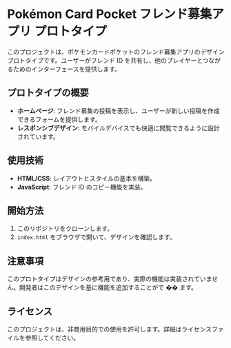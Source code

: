 # Pokémon Card Pocket フレンド募集アプリ プロトタイプ

このプロジェクトは、ポケモンカードポケットのフレンド募集アプリのデザインプロトタイプです。ユーザーがフレンド ID を共有し、他のプレイヤーとつながるためのインターフェースを提供します。

## プロトタイプの概要

- **ホームページ**: フレンド募集の投稿を表示し、ユーザーが新しい投稿を作成できるフォームを提供します。
- **レスポンシブデザイン**: モバイルデバイスでも快適に閲覧できるように設計されています。

## 使用技術

- **HTML/CSS**: レイアウトとスタイルの基本を構築。
- **JavaScript**: フレンド ID のコピー機能を実装。

## 開始方法

1. このリポジトリをクローンします。
2. `index.html` をブラウザで開いて、デザインを確認します。

## 注意事項

このプロトタイプはデザインの参考用であり、実際の機能は実装されていません。開発者はこのデザインを基に機能を追加することがで �� ます。

## ライセンス

このプロジェクトは、非商用目的での使用を許可します。詳細はライセンスファイルを参照してください。
